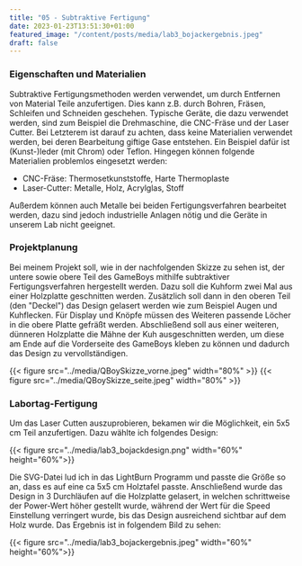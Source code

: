 ```yaml
---
title: "05 - Subtraktive Fertigung"
date: 2023-01-23T13:51:30+01:00
featured_image: "/content/posts/media/lab3_bojackergebnis.jpeg"
draft: false
---
```


### Eigenschaften und Materialien

Subtraktive Fertigungsmethoden werden verwendet, um durch Entfernen von Material Teile anzufertigen. Dies kann z.B. durch Bohren, Fräsen, Schleifen und Schneiden geschehen. Typische Geräte, die dazu verwendet werden, sind zum Beispiel die Drehmaschine, die CNC-Fräse und der Laser Cutter. Bei Letzterem ist darauf zu achten, dass keine Materialien verwendet werden, bei deren Bearbeitung giftige Gase entstehen. Ein Beispiel dafür ist (Kunst-)leder (mit Chrom) oder Teflon. Hingegen können folgende Materialien problemlos eingesetzt werden:
- CNC-Fräse: Thermosetkunststoffe, Harte Thermoplaste
- Laser-Cutter: Metalle, Holz, Acrylglas, Stoff

Außerdem können auch Metalle bei beiden Fertigungsverfahren bearbeitet werden, dazu sind jedoch industrielle Anlagen nötig und die Geräte in unserem Lab nicht geeignet.


### Projektplanung

Bei meinem Projekt soll, wie in der nachfolgenden Skizze zu sehen ist, der untere sowie obere Teil des GameBoys mithilfe subtraktiver Fertigungsverfahren hergestellt werden. Dazu soll die Kuhform zwei Mal aus einer Holzplatte geschnitten werden. Zusätzlich soll dann in den oberen Teil (den "Deckel") das Design gelasert werden wie zum Beispiel Augen und Kuhflecken. Für Display und Knöpfe müssen des Weiteren passende Löcher in die obere Platte gefräßt werden. Abschließend soll aus einer weiteren, dünneren Holzplatte die Mähne der Kuh ausgeschnitten werden, um diese am Ende auf die Vorderseite des GameBoys kleben zu können und dadurch das Design zu vervollständigen.

{{< figure src="../media/QBoySkizze_vorne.jpeg"  width="80%" >}}
{{< figure src="../media/QBoySkizze_seite.jpeg"  width="80%" >}}

### Labortag-Fertigung

Um das Laser Cutten auszuprobieren, bekamen wir die Möglichkeit, ein 5x5 cm Teil anzufertigen. Dazu wählte ich folgendes Design:

{{< figure src="../media/lab3_bojackdesign.png"  width="60%" height="60%">}}

Die SVG-Datei lud ich in das LightBurn Programm und passte die Größe so an, dass es auf eine ca 5x5 cm Holztafel passte. Anschließend wurde das Design in 3 Durchläufen auf die Holzplatte gelasert, in welchen schrittweise der Power-Wert höher gestellt wurde, während der Wert für die Speed Einstellung verringert wurde, bis das Design ausreichend sichtbar auf dem Holz wurde. Das Ergebnis ist in folgendem Bild zu sehen:

{{< figure src="../media/lab3_bojackergebnis.jpeg"  width="60%" height="60%">}}